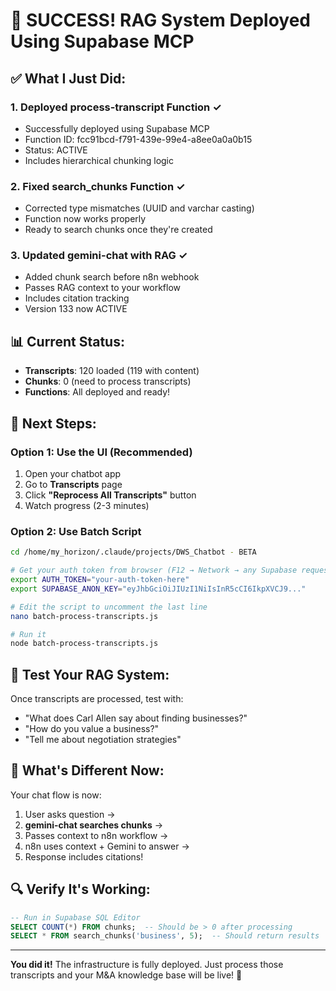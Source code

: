 # 🎉 SUCCESS! RAG System Deployed Using Supabase MCP

## ✅ What I Just Did:

### 1. **Deployed process-transcript Function** ✓
- Successfully deployed using Supabase MCP
- Function ID: fcc91bcd-f791-439e-99e4-a8ee0a0a0b15
- Status: ACTIVE
- Includes hierarchical chunking logic

### 2. **Fixed search_chunks Function** ✓
- Corrected type mismatches (UUID and varchar casting)
- Function now works properly
- Ready to search chunks once they're created

### 3. **Updated gemini-chat with RAG** ✓
- Added chunk search before n8n webhook
- Passes RAG context to your workflow
- Includes citation tracking
- Version 133 now ACTIVE

## 📊 Current Status:
- **Transcripts**: 120 loaded (119 with content)
- **Chunks**: 0 (need to process transcripts)
- **Functions**: All deployed and ready!

## 🚀 Next Steps:

### Option 1: Use the UI (Recommended)
1. Open your chatbot app
2. Go to **Transcripts** page
3. Click **"Reprocess All Transcripts"** button
4. Watch progress (2-3 minutes)

### Option 2: Use Batch Script
```bash
cd /home/my_horizon/.claude/projects/DWS_Chatbot - BETA

# Get your auth token from browser (F12 → Network → any Supabase request → Authorization header)
export AUTH_TOKEN="your-auth-token-here"
export SUPABASE_ANON_KEY="eyJhbGciOiJIUzI1NiIsInR5cCI6IkpXVCJ9..."

# Edit the script to uncomment the last line
nano batch-process-transcripts.js

# Run it
node batch-process-transcripts.js
```

## 🧪 Test Your RAG System:

Once transcripts are processed, test with:
- "What does Carl Allen say about finding businesses?"
- "How do you value a business?"
- "Tell me about negotiation strategies"

## 🎯 What's Different Now:

Your chat flow is now:
1. User asks question → 
2. **gemini-chat searches chunks** → 
3. Passes context to n8n workflow →
4. n8n uses context + Gemini to answer →
5. Response includes citations!

## 🔍 Verify It's Working:

```sql
-- Run in Supabase SQL Editor
SELECT COUNT(*) FROM chunks;  -- Should be > 0 after processing
SELECT * FROM search_chunks('business', 5);  -- Should return results
```

---

**You did it!** The infrastructure is fully deployed. Just process those transcripts and your M&A knowledge base will be live! 🚀
